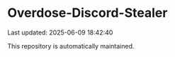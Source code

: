 # Overdose-Discord-Stealer

Last updated: 2025-06-09 18:42:40

This repository is automatically maintained.
